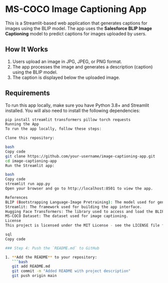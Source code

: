 # MS-COCO Image Captioning App

This is a Streamlit-based web application that generates captions for images using the BLIP model. The app uses the **Salesforce BLIP Image Captioning** model to predict captions for images uploaded by users.

## How It Works

1. Users upload an image in JPG, JPEG, or PNG format.
2. The app processes the image and generates a description (caption) using the BLIP model.
3. The caption is displayed below the uploaded image.

## Requirements

To run this app locally, make sure you have Python 3.8+ and Streamlit installed. You will also need to install the following dependencies:

```bash
pip install streamlit transformers pillow torch requests
Running the App
To run the app locally, follow these steps:

Clone this repository:

bash
Copy code
git clone https://github.com/your-username/image-captioning-app.git
cd image-captioning-app
Run the Streamlit app:

bash
Copy code
streamlit run app.py
Open your browser and go to http://localhost:8501 to view the app.

References
BLIP (Bootstrapping Language-Image Pretraining): The model used for generating captions.
Streamlit: The framework used for building the app interface.
Hugging Face Transformers: The library used to access and load the BLIP model.
MS-COCO Dataset: The dataset used for image captioning.
License
This project is licensed under the MIT License - see the LICENSE file for details.

sql
Copy code

### Step 4: Push the `README.md` to GitHub

1. **Add the README** to your repository:
   ```bash
   git add README.md
   git commit -m "Added README with project description"
   git push origin main
